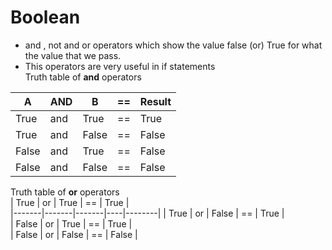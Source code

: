 # Boolean  
- and , not and or operators which show the value false (or) True for what  the value that we pass.   
-   This operators are very useful in if statements   
Truth table of **and** operators   

| A     | AND   | B     | == | Result |
|-------|-------|-------|----|--------|
| True  | and   | True  | == | True   |
| True  | and   | False | == | False  |
| False | and   | True  | == | False  |
| False | and   | False | == | False  |


Truth table  of **or** operators  
| True | or | True | == | True |  
|-------|-------|-------|----|--------|
| True | or | False | == | True |  
| False | or | True | == | True |  
| False | or | False | == | False |  
